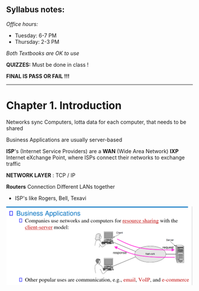 ## Syllabus notes:

*Office hours:*
- Tuesday: 6-7 PM
- Thursday: 2-3 PM

*Both Textbooks are OK to use*

**QUIZZES:** Must be done in class !

**FINAL IS PASS OR FAIL !!!**

---

# Chapter 1. Introduction

Networks sync Computers, lotta data for each computer, that needs to be shared

Business Applications are usually server-based 


**ISP**'s (Internet Service Providers) are a **WAN** (Wide Area Network)
**IXP** Internet eXchange Point, where ISPs connect their networks to exchange traffic

**NETWORK LAYER** : TCP / IP

**Routers** Connection Different LANs together

- ISP's like Rogers, Bell, Texavi

![CH_0](../static/CH_0.png)